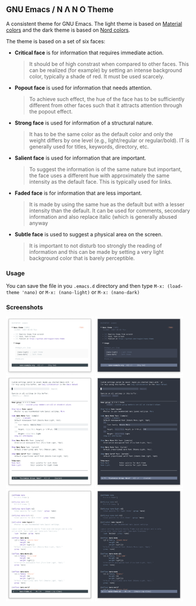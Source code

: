 ## GNU Emacs / N Λ N O Theme 

A consistent theme for GNU Emacs. The light theme is based on [Material
colors](https://material.io/) and the dark theme is based on [Nord
colors](https://www.nordtheme.com/).

The theme is based on a set of six faces:

- **Critical face** is for information that requires immediate action.

  > It should be of high constrast when compared to other faces. This
  > can be realized (for example) by setting an intense background
  > color, typically a shade of red. It must be used scarcely.

- **Popout face** is used for information that needs attention.

  > To achieve such effect, the hue of the face has to be sufficiently
  > different from other faces such that it attracts attention through
  > the popout effect.

- **Strong face** is used for information of a structural nature.

  > It has to be the same color as the default color and only the
  > weight differs by one level (e.g., light/regular or
  > regular/bold). IT is generally used for titles, keywords,
  > directory, etc.

- **Salient face** is used for information that are important.

  > To suggest the information is of the same nature but important,
  > the face uses a different hue with approximately the same
  > intensity as the default face. This is typically used for links.

- **Faded face** is for information that are less important.

  > It is made by using the same hue as the default but with a lesser
  > intensity than the default. It can be used for comments, secondary
  > information and also replace italic (which is generally abused
  > anyway

- **Subtle face** is used to suggest a physical area on the screen.

  > It is important to not disturb too strongly the reading of
  > information and this can be made by setting a very light
  > background color that is barely perceptible.

### Usage

You can save the file in you `.emacs.d` directory and then type `M-x:
(load-theme 'nano)` or `M-x: (nano-light)` or `M-x: (nano-dark)`

### Screenshots

<div>
<img src="./images/nano-theme-light-1.png" width=47.5%>
<img src="./images/nano-theme-dark-1.png"  width=47.5%>
</div>

<div>
<img src="./images/nano-theme-light-2.png" width=47.5%>
<img src="./images/nano-theme-dark-2.png"  width=47.5%>
</div>

<div>
<img src="./images/nano-theme-light-3.png" width=47.5%>
<img src="./images/nano-theme-dark-3.png"  width=47.5%>
</div>
